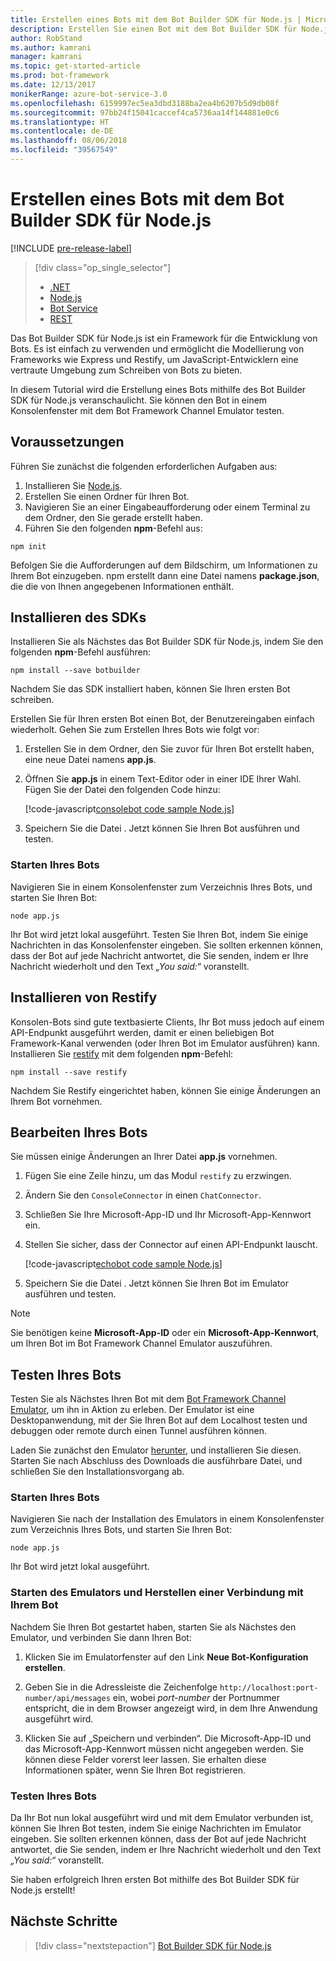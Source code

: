 ```yaml
---
title: Erstellen eines Bots mit dem Bot Builder SDK für Node.js | Microsoft-Dokumentation
description: Erstellen Sie einen Bot mit dem Bot Builder SDK für Node.js, einem leistungsstarken Framework für die Bot-Konstruktion.
author: RobStand
ms.author: kamrani
manager: kamrani
ms.topic: get-started-article
ms.prod: bot-framework
ms.date: 12/13/2017
monikerRange: azure-bot-service-3.0
ms.openlocfilehash: 6159997ec5ea3dbd3188ba2ea4b6207b5d9db08f
ms.sourcegitcommit: 97bb24f15041caccef4ca5736aa14f144881e0c6
ms.translationtype: HT
ms.contentlocale: de-DE
ms.lasthandoff: 08/06/2018
ms.locfileid: "39567549"
---
```

# <a name="create-a-bot-with-the-bot-builder-sdk-for-nodejs"></a>Erstellen eines Bots mit dem Bot Builder SDK für Node.js

[!INCLUDE [pre-release-label](../includes/pre-release-label-v3.md)]

> [!div class="op_single_selector"]
> - [.NET](../dotnet/bot-builder-dotnet-quickstart.md)
> - [Node.js](../nodejs/bot-builder-nodejs-quickstart.md)
> - [Bot Service](../bot-service-quickstart.md)
> - [REST](../rest-api/bot-framework-rest-connector-quickstart.md)

Das Bot Builder SDK für Node.js ist ein Framework für die Entwicklung von Bots. Es ist einfach zu verwenden und ermöglicht die Modellierung von Frameworks wie Express und Restify, um JavaScript-Entwicklern eine vertraute Umgebung zum Schreiben von Bots zu bieten.

In diesem Tutorial wird die Erstellung eines Bots mithilfe des Bot Builder SDK für Node.js veranschaulicht. Sie können den Bot in einem Konsolenfenster mit dem Bot Framework Channel Emulator testen.

## <a name="prerequisites"></a>Voraussetzungen
Führen Sie zunächst die folgenden erforderlichen Aufgaben aus:

1. Installieren Sie [Node.js](https://nodejs.org).
2. Erstellen Sie einen Ordner für Ihren Bot.
3. Navigieren Sie an einer Eingabeaufforderung oder einem Terminal zu dem Ordner, den Sie gerade erstellt haben.
4. Führen Sie den folgenden **npm**-Befehl aus:

```nodejs
npm init
```

Befolgen Sie die Aufforderungen auf dem Bildschirm, um Informationen zu Ihrem Bot einzugeben. npm erstellt dann eine Datei namens **package.json**, die die von Ihnen angegebenen Informationen enthält. 

## <a name="install-the-sdk"></a>Installieren des SDKs
Installieren Sie als Nächstes das Bot Builder SDK für Node.js, indem Sie den folgenden **npm**-Befehl ausführen:

```nodejs
npm install --save botbuilder
```

Nachdem Sie das SDK installiert haben, können Sie Ihren ersten Bot schreiben.

Erstellen Sie für Ihren ersten Bot einen Bot, der Benutzereingaben einfach wiederholt. Gehen Sie zum Erstellen Ihres Bots wie folgt vor:

1. Erstellen Sie in dem Ordner, den Sie zuvor für Ihren Bot erstellt haben, eine neue Datei namens **app.js**.
2. Öffnen Sie **app.js** in einem Text-Editor oder in einer IDE Ihrer Wahl. Fügen Sie der Datei den folgenden Code hinzu: 

   [!code-javascript[consolebot code sample Node.js](../includes/code/node-getstarted.js#consolebot)]

3. Speichern Sie die Datei . Jetzt können Sie Ihren Bot ausführen und testen.

### <a name="start-your-bot"></a>Starten Ihres Bots

Navigieren Sie in einem Konsolenfenster zum Verzeichnis Ihres Bots, und starten Sie Ihren Bot:

```nodejs
node app.js
```

Ihr Bot wird jetzt lokal ausgeführt. Testen Sie Ihren Bot, indem Sie einige Nachrichten in das Konsolenfenster eingeben.
Sie sollten erkennen können, dass der Bot auf jede Nachricht antwortet, die Sie senden, indem er Ihre Nachricht wiederholt und den Text *„You said:“* voranstellt.

## <a name="install-restify"></a>Installieren von Restify

Konsolen-Bots sind gute textbasierte Clients, Ihr Bot muss jedoch auf einem API-Endpunkt ausgeführt werden, damit er einen beliebigen Bot Framework-Kanal verwenden (oder Ihren Bot im Emulator ausführen) kann. Installieren Sie <a href="http://restify.com/" target="_blank">restify</a> mit dem folgenden **npm**-Befehl:

```nodejs
npm install --save restify
```

Nachdem Sie Restify eingerichtet haben, können Sie einige Änderungen an Ihrem Bot vornehmen.

## <a name="edit-your-bot"></a>Bearbeiten Ihres Bots

Sie müssen einige Änderungen an Ihrer Datei **app.js** vornehmen. 

1. Fügen Sie eine Zeile hinzu, um das Modul `restify` zu erzwingen.
2. Ändern Sie den `ConsoleConnector` in einen `ChatConnector`.
3. Schließen Sie Ihre Microsoft-App-ID und Ihr Microsoft-App-Kennwort ein.
4. Stellen Sie sicher, dass der Connector auf einen API-Endpunkt lauscht.

   [!code-javascript[echobot code sample Node.js](../includes/code/node-getstarted.js#echobot)]

5. Speichern Sie die Datei . Jetzt können Sie Ihren Bot im Emulator ausführen und testen.

> [!NOTE] 
> Sie benötigen keine **Microsoft-App-ID** oder ein **Microsoft-App-Kennwort**, um Ihren Bot im Bot Framework Channel Emulator auszuführen.

## <a name="test-your-bot"></a>Testen Ihres Bots
Testen Sie als Nächstes Ihren Bot mit dem [Bot Framework Channel Emulator](../bot-service-debug-emulator.md), um ihn in Aktion zu erleben. Der Emulator ist eine Desktopanwendung, mit der Sie Ihren Bot auf dem Localhost testen und debuggen oder remote durch einen Tunnel ausführen können.

Laden Sie zunächst den Emulator [herunter](https://emulator.botframework.com), und installieren Sie diesen. Starten Sie nach Abschluss des Downloads die ausführbare Datei, und schließen Sie den Installationsvorgang ab.

### <a name="start-your-bot"></a>Starten Ihres Bots

Navigieren Sie nach der Installation des Emulators in einem Konsolenfenster zum Verzeichnis Ihres Bots, und starten Sie Ihren Bot:

```nodejs
node app.js
```
   
Ihr Bot wird jetzt lokal ausgeführt.

### <a name="start-the-emulator-and-connect-your-bot"></a>Starten des Emulators und Herstellen einer Verbindung mit Ihrem Bot
Nachdem Sie Ihren Bot gestartet haben, starten Sie als Nächstes den Emulator, und verbinden Sie dann Ihren Bot:

1. Klicken Sie im Emulatorfenster auf den Link **Neue Bot-Konfiguration erstellen**. 

2. Geben Sie in die Adressleiste die Zeichenfolge `http://localhost:port-number/api/messages` ein, wobei *port-number* der Portnummer entspricht, die in dem Browser angezeigt wird, in dem Ihre Anwendung ausgeführt wird.

3. Klicken Sie auf „Speichern und verbinden“. Die Microsoft-App-ID und das Microsoft-App-Kennwort müssen nicht angegeben werden. Sie können diese Felder vorerst leer lassen. Sie erhalten diese Informationen später, wenn Sie Ihren Bot registrieren.

### <a name="try-out-your-bot"></a>Testen Ihres Bots

Da Ihr Bot nun lokal ausgeführt wird und mit dem Emulator verbunden ist, können Sie Ihren Bot testen, indem Sie einige Nachrichten im Emulator eingeben.
Sie sollten erkennen können, dass der Bot auf jede Nachricht antwortet, die Sie senden, indem er Ihre Nachricht wiederholt und den Text *„You said:“* voranstellt.

Sie haben erfolgreich Ihren ersten Bot mithilfe des Bot Builder SDK für Node.js erstellt!

## <a name="next-steps"></a>Nächste Schritte

> [!div class="nextstepaction"]
> [Bot Builder SDK für Node.js](bot-builder-nodejs-overview.md)

